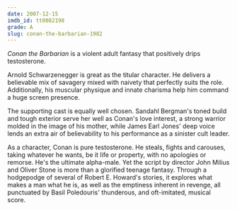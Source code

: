 ```yaml
---
date: 2007-12-15
imdb_id: tt0082198
grade: A
slug: conan-the-barbarian-1982
---
```


_Conan the Barbarian_ is a violent adult fantasy that positively drips testosterone.

Arnold Schwarzenegger is great as the titular character. He delivers a believable mix of savagery mixed with naivety that perfectly suits the role. Additionally, his muscular physique and innate charisma help him command a huge screen presence.

The supporting cast is equally well chosen. Sandahl Bergman's toned build and tough exterior serve her well as Conan's love interest, a strong warrior molded in the image of his mother, while James Earl Jones' deep voice lends an extra air of believability to his performance as a sinister cult leader.

As a character, Conan is pure testosterone. He steals, fights and carouses, taking whatever he wants, be it life or property, with no apologies or remorse. He's the ultimate alpha-male. Yet the script by director John Milius and Oliver Stone is more than a glorified teenage fantasy. Through a hodgepodge of several of Robert E. Howard's stories, it explores what makes a man what he is, as well as the emptiness inherent in revenge, all punctuated by Basil Poledouris' thunderous, and oft-imitated, musical score.
